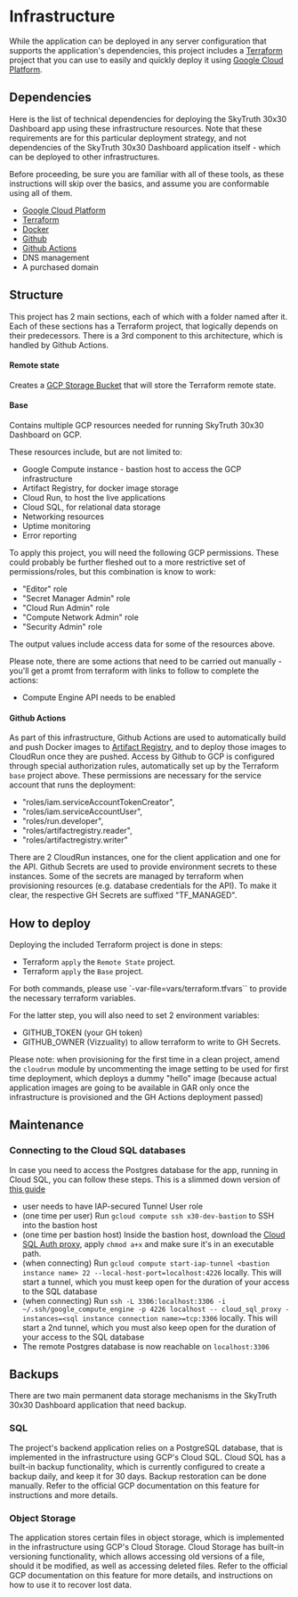 # Infrastructure

While the application can be deployed in any server configuration that supports the application's dependencies, this project includes a [Terraform](https://www.terraform.io/) project that you can use to easily and quickly deploy it using
[Google Cloud Platform](https://cloud.google.com/).

## Dependencies

Here is the list of technical dependencies for deploying the SkyTruth 30x30 Dashboard app using these infrastructure
resources. Note that these requirements are for this particular deployment strategy, and not dependencies of the SkyTruth 30x30 Dashboard application itself - which can be deployed to other infrastructures.

Before proceeding, be sure you are familiar with all of these tools, as these instructions
will skip over the basics, and assume you are conformable using all of them.

- [Google Cloud Platform](https://cloud.google.com)
- [Terraform](https://www.terraform.io/)
- [Docker](https://www.docker.com/)
- [Github](https://github.com)
- [Github Actions](https://github.com/features/actions)
- DNS management
- A purchased domain

## Structure

This project has 2 main sections, each of which with a folder named after it. Each of these sections has a Terraform project, that logically depends on their predecessors. There is a 3rd component to this architecture, which is handled by Github Actions.

#### Remote state

Creates a [GCP Storage Bucket](https://cloud.google.com/storage/docs/json_api/v1/buckets)
that will store the Terraform remote state.

#### Base

Contains multiple GCP resources needed for running SkyTruth 30x30 Dashboard on GCP.

These resources include, but are not limited to:

- Google Compute instance - bastion host to access the GCP infrastructure
- Artifact Registry, for docker image storage
- Cloud Run, to host the live applications
- Cloud SQL, for relational data storage
- Networking resources
- Uptime monitoring
- Error reporting

To apply this project, you will need the following GCP permissions. These could probably be further fleshed out to a
more restrictive set of permissions/roles, but this combination is know to work:

- "Editor" role
- "Secret Manager Admin" role
- "Cloud Run Admin" role
- "Compute Network Admin" role
- "Security Admin" role

The output values include access data for some of the resources above.

Please note, there are some actions that need to be carried out manually - you'll get a promt from terraform with links to follow to complete the actions:
- Compute Engine API needs to be enabled

#### Github Actions

As part of this infrastructure, Github Actions are used to automatically build and push Docker images to [Artifact Registry](https://cloud.google.com/artifact-registry), and to deploy those images to CloudRun once they are pushed. Access by Github to GCP is configured through special authorization rules, automatically set up by the Terraform `base` project above.
These permissions are necessary for the service account that runs the deployment:
- "roles/iam.serviceAccountTokenCreator",
- "roles/iam.serviceAccountUser",
- "roles/run.developer",
- "roles/artifactregistry.reader",
- "roles/artifactregistry.writer"

There are 2 CloudRun instances, one for the client application and one for the API. Github Secrets are used to provide environment secrets to these instances. Some of the secrets are managed by terraform when provisioning resources (e.g. database credentials for the API). To make it clear, the respective GH Secrets are suffixed "TF_MANAGED".

## How to deploy

Deploying the included Terraform project is done in steps:

- Terraform `apply` the `Remote State` project.
- Terraform `apply` the `Base` project.

For both commands, please use `-var-file=vars/terraform.tfvars`` to provide the necessary terraform variables.

For the latter step, you will also need to set 2 environment variables:
- GITHUB_TOKEN (your GH token)
- GITHUB_OWNER (Vizzuality)
to allow terraform to write to GH Secrets.

Please note: when provisioning for the first time in a clean project, amend the `cloudrun` module by uncommenting the image setting to be used for first time deployment, which deploys a dummy "hello" image (because actual application images are going to be available in GAR only once the infrastructure is provisioned and the GH Actions deployment passed)

## Maintenance

### Connecting to the Cloud SQL databases

In case you need to access the Postgres database for the app, running in Cloud SQL, you can follow these steps.
This is a slimmed down version of [this guide](https://medium.com/google-cloud/cloud-sql-with-private-ip-only-the-good-the-bad-and-the-ugly-de4ac23ce98a)

- user needs to have IAP-secured Tunnel User role
- (one time per user) Run `gcloud compute ssh x30-dev-bastion` to SSH into the bastion host
- (one time per bastion host) Inside the bastion host, download
  the [Cloud SQL Auth proxy](https://cloud.google.com/sql/docs/postgres/sql-proxy),
  apply `chmod a+x` and make sure it's in an executable path.
- (when connecting) Run `gcloud compute start-iap-tunnel <bastion instance name> 22 --local-host-port=localhost:4226` locally. This will start a tunnel, which you must keep open for the duration of your access to the SQL database
- (when connecting) Run `ssh -L 3306:localhost:3306 -i ~/.ssh/google_compute_engine -p 4226 localhost -- cloud_sql_proxy -instances=<sql instance connection name>=tcp:3306`
  locally. This will start a 2nd tunnel, which you must also keep open for the duration of your access to the SQL database
- The remote Postgres database is now reachable on `localhost:3306`

## Backups

There are two main permanent data storage mechanisms in the SkyTruth 30x30 Dashboard application that need backup.

### SQL

The project's backend application relies on a PostgreSQL database, that is implemented in the infrastructure using GCP's Cloud SQL. Cloud SQL has a built-in backup functionality, which is currently configured to create a backup daily, and keep it for 30 days. Backup restoration can be done manually. Refer to the official GCP documentation on this
feature for instructions and more details.

### Object Storage

The application stores certain files in object storage, which is implemented in the infrastructure using GCP's Cloud Storage. Cloud Storage has built-in versioning functionality, which allows accessing old versions of a file, should it
be modified, as well as accessing deleted files. Refer to the official GCP documentation on this feature for more details, and instructions on how to use it to recover lost data.
